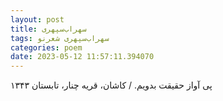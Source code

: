 ```yaml
---
layout: post
title: سهراب‌سپهری
tags: سهراب‌سپهری شعر‌نو
categories: poem
date: 2023-05-12 11:57:11.394070
---
```


پی آواز حقیقت بدویم. / کاشان، قریه چنار، تابستان ۱۳۴۳